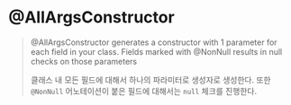 # @AllArgsConstructor

> @AllArgsConstructor generates a constructor with 1 parameter for each field in your class. Fields marked with @NonNull results in null checks on those parameters
>
> 클래스 내 모든 필드에 대해서 하나의 파라미터로 생성자로 생성한다. 또한 `@NonNull` 어노테이션이 붙은 필드에 대해서는 `null` 체크를 진행한다. 
